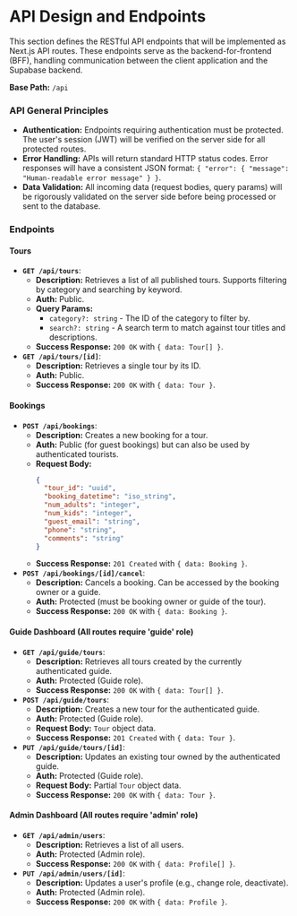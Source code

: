# API Design and Endpoints

This section defines the RESTful API endpoints that will be implemented as Next.js API routes. These endpoints serve as the backend-for-frontend (BFF), handling communication between the client application and the Supabase backend.

**Base Path:** `/api`

### API General Principles

*   **Authentication:** Endpoints requiring authentication must be protected. The user's session (JWT) will be verified on the server side for all protected routes.
*   **Error Handling:** APIs will return standard HTTP status codes. Error responses will have a consistent JSON format: `{ "error": { "message": "Human-readable error message" } }`.
*   **Data Validation:** All incoming data (request bodies, query params) will be rigorously validated on the server side before being processed or sent to the database.

### Endpoints

#### **Tours**

*   **`GET /api/tours`**:
    *   **Description:** Retrieves a list of all published tours. Supports filtering by category and searching by keyword.
    *   **Auth:** Public.
    *   **Query Params:**
        *   `category?: string` - The ID of the category to filter by.
        *   `search?: string` - A search term to match against tour titles and descriptions.
    *   **Success Response:** `200 OK` with `{ data: Tour[] }`.
*   **`GET /api/tours/[id]`**:
    *   **Description:** Retrieves a single tour by its ID.
    *   **Auth:** Public.
    *   **Success Response:** `200 OK` with `{ data: Tour }`.

#### **Bookings**

*   **`POST /api/bookings`**:
    *   **Description:** Creates a new booking for a tour.
    *   **Auth:** Public (for guest bookings) but can also be used by authenticated tourists.
    *   **Request Body:**
        ```json
        {
          "tour_id": "uuid",
          "booking_datetime": "iso_string",
          "num_adults": "integer",
          "num_kids": "integer",
          "guest_email": "string",
          "phone": "string",
          "comments": "string"
        }
        ```
    *   **Success Response:** `201 Created` with `{ data: Booking }`.
*   **`POST /api/bookings/[id]/cancel`**:
    *   **Description:** Cancels a booking. Can be accessed by the booking owner or a guide.
    *   **Auth:** Protected (must be booking owner or guide of the tour).
    *   **Success Response:** `200 OK` with `{ data: Booking }`.

#### **Guide Dashboard** (All routes require 'guide' role)

*   **`GET /api/guide/tours`**:
    *   **Description:** Retrieves all tours created by the currently authenticated guide.
    *   **Auth:** Protected (Guide role).
    *   **Success Response:** `200 OK` with `{ data: Tour[] }`.
*   **`POST /api/guide/tours`**:
    *   **Description:** Creates a new tour for the authenticated guide.
    *   **Auth:** Protected (Guide role).
    *   **Request Body:** `Tour` object data.
    *   **Success Response:** `201 Created` with `{ data: Tour }`.
*   **`PUT /api/guide/tours/[id]`**:
    *   **Description:** Updates an existing tour owned by the authenticated guide.
    *   **Auth:** Protected (Guide role).
    *   **Request Body:** Partial `Tour` object data.
    *   **Success Response:** `200 OK` with `{ data: Tour }`.

#### **Admin Dashboard** (All routes require 'admin' role)

*   **`GET /api/admin/users`**:
    *   **Description:** Retrieves a list of all users.
    *   **Auth:** Protected (Admin role).
    *   **Success Response:** `200 OK` with `{ data: Profile[] }`.
*   **`PUT /api/admin/users/[id]`**:
    *   **Description:** Updates a user's profile (e.g., change role, deactivate).
    *   **Auth:** Protected (Admin role).
    *   **Success Response:** `200 OK` with `{ data: Profile }`. 